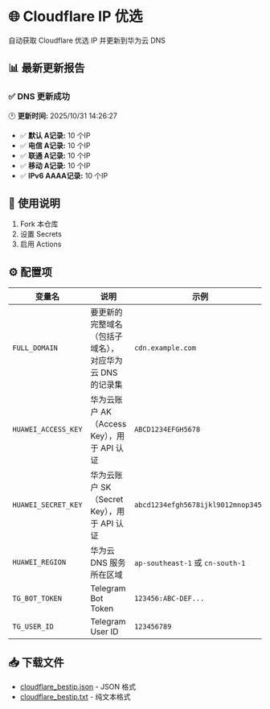 # 🌐 Cloudflare IP 优选

自动获取 Cloudflare 优选 IP 并更新到华为云 DNS

## 📊 最新更新报告

<!-- REPORT_START -->
### ✅ DNS 更新成功

🕐 **更新时间:** 2025/10/31 14:26:27

- ✅ **默认 A记录:** 10 个IP
- ✅ **电信 A记录:** 10 个IP
- ✅ **联通 A记录:** 10 个IP
- ✅ **移动 A记录:** 10 个IP
- ✅ **IPv6 AAAA记录:** 10 个IP
<!-- REPORT_END -->

## 📖 使用说明

1. Fork 本仓库
2. 设置 Secrets
3. 启用 Actions

## ⚙️ 配置项

| 变量名 | 说明 | 示例 | 
|--------|------|------|
| `FULL_DOMAIN` | 要更新的完整域名（包括子域名），对应华为云 DNS 的记录集 | `cdn.example.com` || 必填 |
| `HUAWEI_ACCESS_KEY` | 华为云账户 AK（Access Key），用于 API 认证 | `ABCD1234EFGH5678` |
| `HUAWEI_SECRET_KEY` | 华为云账户 SK（Secret Key），用于 API 认证 | `abcd1234efgh5678ijkl9012mnop3456` |
| `HUAWEI_REGION` | 华为云 DNS 服务所在区域 | `ap-southeast-1` 或 `cn-south-1` |
| `TG_BOT_TOKEN` | Telegram Bot Token | `123456:ABC-DEF...` |
| `TG_USER_ID` | Telegram User ID | `123456789` |

## 📥 下载文件

- [cloudflare_bestip.json](cloudflare_bestip.json) - JSON 格式
- [cloudflare_bestip.txt](cloudflare_bestip.txt) - 纯文本格式

